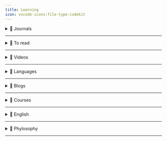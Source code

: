 ```yaml
---
title: Learning
icon: vscode-icons:file-type-codekit
---
```


<details>
  <summary>📙 Journals</summary>

- [Google Security Blog](https://security.googleblog.com/)
- [Researcher App](https://www.researcher-app.com/)
- [Artificial Intelligence News](https://www.sciencedaily.com/news/computers_math/artificial_intelligence/)
- [Hacka Day](https://hackaday.com/)
- [Bloomberg](https://www.bloomberg.com/)
- [Bloomberg Linea](https://www.bloomberglinea.com/?noredirect)
- [Analytics India Mag](https://analyticsindiamag.com/category/news/)
</details>

---

<details>
  <summary>📙 To read</summary>

- [Strong cache consistency on World Wide Web](https://ieeexplore.ieee.org/document/5579237)
- [Continuous Delivery](https://www.martinfowler.com/bliki/ContinuousDelivery.html)
- [Is Design Dead?](https://www.martinfowler.com/articles/designDead.html)
- [O que é XSS ?](https://owasp.org/www-community/attacks/xss/)
- [setHTML API](https://developer.mozilla.org/en-US/docs/Web/API/Element/setHTML)
- [setHTML Twitter Post](https://twitter.com/cure53berlin/status/1540311373070176259)
- [XSS Tool Attack](https://github.com/s0md3v/XSStrike)
- [Visão geral nextjs](https://vercel.com/blog/upgrading-nextjs-for-instant-performance-improvements)
- [Parse, don’t validate](https://lexi-lambda.github.io/blog/2019/11/05/parse-don-t-validate/)
- [React architecture](https://www.joshwcomeau.com/react/file-structure/)
- [Self Testing Code](https://www.martinfowler.com/bliki/SelfTestingCode.html)
- [Types as axioms, or: playing god with static types](https://lexi-lambda.github.io/blog/2020/08/13/types-as-axioms-or-playing-god-with-static-types/)
- [Cultive disciplina](https://papodehomem.com.br/cultive-disciplina/)
- [React Render Props](https://alexsidorenko.com/blog/react-render-props/?ck_subscriber_id=1242116138)
- [Create react search input](https://www.emgoto.com/react-search-bar/)
- [Caching headers: A practical guide for frontend developers](https://blog.logrocket.com/caching-headers-a-practical-guide-for-frontend-developers/)
- [Correlation Does Not Imply Causation: 5 Real-World Examples](https://www.statology.org/correlation-does-not-imply-causation-examples/)
- [A Drift Detection Method Based on Active Learning](https://ieeexplore.ieee.org/document/8489364)
- [Threading and Tasks in Chrome](https://chromium.googlesource.com/chromium/src/+/lkgr/docs/threading_and_tasks.md)
- [Why You Won't Fix It Later](https://on-agile.blogspot.com/2007/04/why-you-wont-fix-it-later.html)
- [Improving the Accessibility of 24 ways](https://css-tricks.com/improving-accessibility-24-ways/)
- [Definindo arquitetura de software e o papel do arquiteto](https://arquiteturadesoftware.online/definindo-arquitetura-de-software-e-o-papel-do-arquiteto-introducao-v3-0/#O_arquiteto_nao_e_necessariamente_um_dev_senior-senior)
- [A Design Analysis of Cloud-based Microservices Architecture at Netflix](https://medium.com/swlh/a-design-analysis-of-cloud-based-microservices-architecture-at-netflix-98836b2da45f)
- [6 Harsh Truths That Will Make You a Better Person](https://www.cracked.com/blog/6-harsh-truths-that-will-make-you-better-person)
- [A Arquitetura Hexagonal](https://medium.com/@demisgomes/rumo-ao-hexa-a-arquitetura-hexagonal-parte-1-161a000c0a0)
- [Hash Tables](https://algs4.cs.princeton.edu/34hash/)
- [Scaling React Server-Side Rendering](https://arkwright.github.io/scaling-react-server-side-rendering.html)
- [Publish-Subscribe](https://gabrielschade.github.io/2018/03/12/publish-subscribe.html)
- [Pointfree Javascript](https://lucasmreis.github.io/blog/pointfree-javascript/)
- [Dynamic imports, Lazy and Suspense using React Hooks](https://blog.greenroots.info/understanding-dynamic-imports-lazy-and-suspense-using-react-hooks)
- [Resources for learning Category Theory for an enthusiast](https://github.com/prathyvsh/category-theory-resources)
- [Bounded Context](https://www.martinfowler.com/bliki/.html)
- [Speculation in JavaScriptCore](https://webkit.org/blog/10308/speculation-in-javascriptcore/)
- [Emmet syntax](https://docs.emmet.io/abbreviations/syntax/)
- [Javascript questions](https://github.com/lydiahallie/javascript-questions/blob/master/pt-BR/README_pt_BR.md)
- [12factor](https://12factor.net/)
- [Dynamic Dispatch in Object Oriented Languages](https://condor.depaul.edu/ichu/csc447/notes/wk10/Dynamic2.htm)
- [An efficient reconciliation algorithm for social networks](https://arxiv.org/pdf/1307.1690.pdf)
- [Streams](https://en.wikipedia.org/wiki/Stream_(computing))
- [Incremental computing](https://en.wikipedia.org/wiki/Incremental_computing)
- [Problema do ponto flutuante](https://pt.stackoverflow.com/questions/219211/qual-a-forma-correta-de-usar-os-tipos-float-double-e-decimal)
- [The clickjacking attack](https://javascript.info/clickjacking)
- [Batch requests](https://developers.facebook.com/docs/graph-api/batch-requests/)
- [Web Security Cheat Sheet](https://infosec.mozilla.org/guidelines/web_security)
- [Brain Training Games Enhance Cognitive Function in Healthy Subjects](https://www.ncbi.nlm.nih.gov/pmc/articles/PMC5930973/)
- [Unicode Icons](https://www.unicode.org/Public/14.0.0/charts/CodeCharts.pdf)
- [Geocode](https://www.johndcook.com/blog/2021/05/30/maidenhead-geocode-system/)
- [Sed faq](https://www.pement.org/sed/sedfaq.html)
- [Sed commands](http://sed.sourceforge.net/sed1line_pt-BR.html)
- [Redis Explained](https://architecturenotes.co/redis/)
- [The Power of Awk](http://www.troubleshooters.com/codecorn/awk/index.htm)
- [Teste de Regressão](https://www.devmedia.com.br/teste-de-regressao/23038)
- [Bashscript book](https://codeberg.org/blau_araujo/para-aprender-shell/raw/branch/main/pdf/cipb-guia.pdf)
- [Practical accessibility, part 1: Markup semantics & ARIA](filamentgroup.com/lab/practical-accessibility-1-semantics/)
- [React websocks](https://dev.to/itays123/using-websockets-with-react-js-the-right-way-no-library-needed-15d0?ck_subscriber_id=1242116138)
- [A Non-Comprehensive Guide to YAML for Folks Who Like JSON Just Fine](https://chan.dev/posts/a-non-comprehensive-guide-to-yaml-for-folks-who-like-json-just-fine/?ck_subscriber_id=1116688606)
- [useMousePosition](https://www.joshwcomeau.com/snippets/react-hooks/use-mouse-position/)

- [Roy Fielding's REST dissertation](https://www.ics.uci.edu/~fielding/pubs/dissertation/rest_arch_style.htm)
- [You should be reading academic computer science papers](https://stackoverflow.blog/2022/04/07/you-should-be-reading-academic-computer-science-papers/)
- [End-To-End Arguments in System Design](https://groups.csail.mit.edu/ana/Publications/PubPDFs/End-to-End%20Arguments%20in%20System%20Design.pdf)
- [Tipos de Grafos](https://www.ime.usp.br/~pf/mac5827/aulas/matching.html)
- [Digrafos](https://www.ime.usp.br/~pf/digraphs/)
- [Category Theory](https://en.wikipedia.org/wiki/Category_theory)
- [Isomorfismo](https://pt.wikipedia.org/wiki/Isomorfismo)
- [Hypergrafos](https://acervolima.com/hipergrafo-e-sua-representacao-matematica-discreta/)
- [Umap](https://pair-code.github.io/understanding-umap/)
- [Topologia computacional](https://stringfixer.com/pt/Computational_topology)
- [Graphic lambda calculus](https://arxiv.org/pdf/1305.5786.pdf)
- [Hipergrafos Direcionados e Computação Paralela](https://www.inf.ufpr.br/andre/files/AzevedoIbrahim2009.pdf)
- [Software aspects of strategic defense systems](https://dl.acm.org/doi/10.1145/214956.214961)
- [A Plea for Lean Software](https://t.co/ktNVPsMb0X)
- [Recursive Functions of Symbolic Expressions and Their Computation by Machine](https://t.co/bhPYJYCRUc)
- [Can programming be liberated from the von Neumann style?](https://t.co/NfUIn186rj)
- [Ascribing Mental Qualities to Machines](https://t.co/KD8cyHFrqJ)
- [Dijkstra's "On the cruelty of really teaching computing science"](https://t.co/MQOQZ5u1yT)
- [Software Development Waste ](https://www.researchgate.net/publication/313360479_Software_Development_Waste)
- [No Silver Bullet. — Essence and Accident in Software Engineering](https://t.co/jWmJBOOxDl)
- [An Introduction to Software Architecture](http://cs.txstate.edu/~rp31/papers/intro_softarch.pdf)
- [How do committees invent?](https://www.melconway.com/Home/pdf/committees.pdf)
- [An in-depth study of the promises and perils of mining GitHub](https://link.springer.com/article/10.1007/s10664-015-9393-5)
- [Google’s MapReduce programming model](https://www.sciencedirect.com/science/article/pii/S0167642307001281/pdf?md5=5fcc4f2a34e977548ee5b8c46af98f6a&pid=1-s2.0-S0167642307001281-main.pdf)
- [Procedures for Performing Systematic Reviews](https://www.inf.ufsc.br/~aldo.vw/kitchenham.pdf)
- [Self: The power of simplicity](https://dl.acm.org/doi/10.1145/38807.38828)
- [Measuring and Monitoring Technical Debt](https://www.sciencedirect.com/science/article/abs/pii/B9780123855121000025?via%3Dihub)
- [Maintaining mental models: a study of developer work habits](https://dl.acm.org/doi/10.1145/1134285.1134355)
- [Out of the Tar Pit](http://curtclifton.net/papers/MoseleyMarks06a.pdf)
- [Bugs as Deviant Behavior: A General Approach to Inferring Errors in Systems Code](https://t.co/KxYjGUGLJq)
- [CS240](https://web.stanford.edu/class/cs240/)
- [Macros](https://en.wikipedia.org/wiki/Macro_(computer_science))
- [JavaScript function composition: What’s the big deal?](https://jrsinclair.com/articles/2022/javascript-function-composition-whats-the-big-deal/#fn:3)
- [Architect Elevator](https://martinfowler.com/articles/architect-elevator.html)
- [Application Boundary](https://martinfowler.com/bliki/ApplicationBoundary.html)
- [Microservices Guide](https://martinfowler.com/microservices)
- [Serverless Architectures](https://martinfowler.com/articles/serverless.html)
- [Micro Frontends](https://martinfowler.com/articles/micro-frontends.html)
- [Presentation Domain Data Layering](https://martinfowler.com/bliki/PresentationDomainDataLayering.html)
- [Enterprise Integration Using REST](https://martinfowler.com/articles/enterpriseREST.html)
- [Hash Table](https://algs4.cs.princeton.edu/34hash/)
- [Carousel](https://www.youtube.com/watch?v=SGwHpzgqzgk)
- [dB Mock](https://www.robinwieruch.de/javascript-fake-api)
- [Scaling React Server-Side Rendering](https://arkwright.github.io/scaling-react-server-side-rendering.html)
- [Publish-subscribe pattern](https://gabrielschade.github.io/2018/03/12/publish-subscribe.html)
- [Pointfree](https://lucasmreis.github.io/blog/pointfree-javascript/)
- [References firetable app](https://github.com/AntlerVC/firetable)
- [Typs](https://lexi-lambda.github.io/blog/2020/08/13/types-as-axioms-or-playing-god-with-static-types/)
- [Elixir vs Clojure](https://blog.rentpathcode.com/elixir-vs-clojure-a-high-level-comparison-e5b79537d213)
- [Dynamic-imports, Lazy and Suspense](https://blog.greenroots.info/understanding-dynamic-imports-lazy-and-suspense-using-react-hooks-ckdfssktb01czpts12krebs1h)
- [Joshw Comeau CSS Reset](https://www.joshwcomeau.com/css/custom-css-reset/#introduction)
- [Category Theory Resources](https://github.com/prathyvsh/category-theory-resources)
- [Data Structures](https://www.freecodecamp.org/learn/coding-interview-prep/data-structures/)
- [BoundedContext](https://www.martinfowler.com/bliki/BoundedContext.html)
- [Speculation in Javascriptcore](https://webkit.org/blog/10308/speculation-in-javascriptcore/)
- [Difference between microtask and macrotask within an event loop context](https://stackoverflow.com/questions/25915634/difference-between-microtask-and-macrotask-within-an-event-loop-context#:~:text=A%20macro%20task%20represents%20some,callbacks%20and%20DOM%20mutation%20changes.)
- [Improving the Accessibility of 24 ways](https://css-tricks.com/improving-accessibility-24-ways/)
- [Emmet Docs](https://docs.emmet.io/abbreviations/implicit-names/)
- [CSS after and before](https://www.freecodecamp.org/news/css-before-and-after-how-to-use-the-content-property/)
- [CSS Grid](https://www.freecodecamp.org/news/intro-to-css-grid-layout/)
- [Threading on Chrome](https://chromium.googlesource.com/chromium/src/+/lkgr/docs/threading_and_tasks.md)
- [JS Questions](https://github.com/lydiahallie/javascript-questions/blob/master/pt-BR/README_pt_BR.md)
- [12factor](https://12factor.net/)
- [Trilha CI/CD — II: Meu pipeline de IaC com GitLab para provisionar 3 EC2 na AWS com Terraform](https://amauryborgesouza.medium.com/trilha-ci-cd-ii-meu-pipeline-de-iac-com-gitlab-para-provisionar-3-ec2-na-aws-com-terraform-83ebb0a761a3)
- [From 15,000 database connections to under 100: DigitalOcean's tale of tech debt](https://www.digitalocean.com/blog/from-15-000-database-connections-to-under-100-digitaloceans-tale-of-tech-debt)
- [Turning React apps into PDFs with Next.js, NodeJS and puppeteer](https://dev.to/jordykoppen/turning-react-apps-into-pdfs-with-nextjs-nodejs-and-puppeteer-mfi)
- [Dynamic Dispatch in Object Oriented Languages](https://condor.depaul.edu/ichu/csc447/notes/wk10/Dynamic2.htm)
- [Teoria da Computação](https://pt.wikipedia.org/wiki/Teoria_da_computa%C3%A7%C3%A3o)
- [An efficient reconciliation algorithm for social networks](https://arxiv.org/pdf/1307.1690.pdf)
- [Declarative programming](https://en.wikipedia.org/wiki/Declarative_programming)
- [Stream](https://en.wikipedia.org/wiki/Stream_(computing))
- [Incremental computing](https://en.wikipedia.org/wiki/Incremental_computing)
- [Uso correto de tipagem](https://pt.stackoverflow.com/questions/219211/qual-a-forma-correta-de-usar-os-tipos-float-double-e-decimal)
- [Curso UML](https://www.youtube.com/watch?v=AlvmnNsZA-s&list=PLQQLGmi9EOFztfRUGuKGOhT8EJxNEnR2k)
- [HTTP Security](https://javascript.info/clickjacking)
- [Web Security](https://infosec.mozilla.org/guidelines/web_security)
- [Headers HTTP](https://developer.mozilla.org/pt-BR/docs/Web/HTTP/Headers)
</details>

---

<details>
  <summary>📙 Videos</summary>

- [Stack TCP/IP](https://www.youtube.com/watch?v=EYQu7uNKvYg)
- [AWS](https://www.youtube.com/watch?v=j6yImUbs4OA&list=PLOF5f9_x-OYUaqJar6EKRAonJNSHDFZUm)
- [Oracle cloud](https://www.youtube.com/watch?v=jWG3gVf2YWE)
- [Infra has code - Delgado](https://www.youtube.com/watch?v=GfOj2wgxyF4)
- [Terraform](https://www.youtube.com/watch?v=bYvdJKTwx_I&ab_channel=CaioDelgado)
- [Badtux Terraform](https://www.youtube.com/watch?v=4FellihAcV8&ab_channel=LINUXtips)
- [Curso Terraform](https://www.youtube.com/watch?v=JayShFpuRdY&list=PLVGIivuHGmJpyciRgdZ-x4avdzlsdCTmH&ab_channel=IgorSouza)
- [Kubernetes - Linuxtips](https://github.com/badtuxx/DescomplicandoKubernetes)
- [Kubernetes - Delgado](https://www.youtube.com/watch?v=PPBjWvUSgSE&ab_channel=CaioDelgado)
</details>

---

<details>
  <summary>📙 Languages</summary>

- [Concatenative language](https://concatenative.org/wiki/view/Concatenative%20language)
- [Formalismo Backus-Naur](https://pt.wikipedia.org/wiki/Formalismo_de_Backus-Naur)
- [Learning OCaml in 2023](https://sancho.dev/blog/learning-ocaml)
- [Roc Lang](https://github.com/roc-lang/roc/tree/main/getting_started)
- [Zig Lang](https://ziglang.org/)
- [Erg Lang](https://erg-lang.github.io/)
- [Typescript](https://github.com/total-typescript)
- [Unison Lang](https://www.unison-lang.org/learn/quickstart/)
	- [Unison Share](https://share.unison-lang.org/@pchiusano/code/latest/namespaces/public/stepwise/latest)
</details>

---

<details>
  <summary>📙 Blogs</summary>

- [Software Enginner Cases](https://software-engineering-book.com/case-studies/)
- [Increment Issues](https://increment.com/issues/)
- [The Architecture of Open Source Applications](https://aosabook.org/en/index.html)
- [bytebytego](https://blog.bytebytego.com/?utm_source=twitter_post&triedSigningIn=true)
- [Kinda Sily](https://kinda-silly-blog.vercel.app/posts)
- [ML Blog](https://blog.ml.cmu.edu/)
</details>

---

<details>
  <summary>📙 Courses</summary>

- [Deep learning](https://fleuret.org/dlc/)
</details>

---

<details>
  <summary>📙 English</summary>

- [Busuu](https://www.busuu.com/pt)
- [Speaky](https://www.speaky.com/)
- [Lingualeo](https://lingualeo.com/pt)
- [Mondly](https://www.mondly.com/?AFFILIATE=90027&__c=1)
- [Lingodeer](https://www.lingodeer.com/)
</details>

---

<details>
  <summary>📙 Phylosophy</summary>

- [Daily Quote](https://thedailyidea.org/daily-philosophy-quote/)
</details>

---
